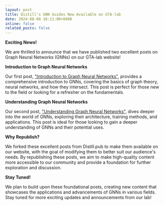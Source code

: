 ```yaml
---
layout: post
title: Distill's GNN Guides Now Available on GTA-lab
date: 2024-08-08 16:11:00+0400
inline: false
related_posts: false
---
```



**Exciting News!**

We are thrilled to announce that we have published two excellent posts on Graph Neural Networks (GNNs) on our GTA-lab website!

**Introduction to Graph Neural Networks**

Our first post, ["Introduction to Graph Neural Networks"](https://gta-lab.github.io/gnn-intro/), provides a comprehensive introduction to GNNs, covering the basics of graph theory, neural networks, and how they intersect. This post is perfect for those new to the field or looking for a refresher on the fundamentals.

**Understanding Graph Neural Networks**

Our second post, ["Understanding Graph Neural Networks"](https://gta-lab.github.io/understanding-gnns/), dives deeper into the world of GNNs, exploring their architecture, training methods, and applications. This post is ideal for those looking to gain a deeper understanding of GNNs and their potential uses.

**Why Republish?**

We forked these excellent posts from Distill.pub to make them available on our website, with the goal of modifying them to better suit our audience's needs. By republishing these posts, we aim to make high-quality content more accessible to our community and provide a foundation for further exploration and discussion.

**Stay Tuned!**

We plan to build upon these foundational posts, creating new content that showcases the applications and advancements of GNNs in various fields. Stay tuned for more exciting updates and announcements from our lab!

